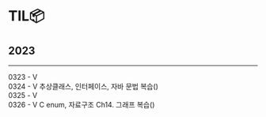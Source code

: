 # TIL📦

## 2023
***
0323 - V<br>
0324 - V 추상클래스, 인터페이스, 자바 문법 복습()<br>
0325 - V<br>
0326 - V C enum, 자료구조 Ch14. 그래프 복습() <br>
